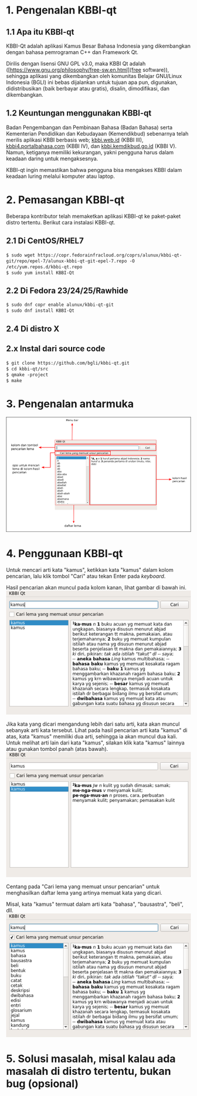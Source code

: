 # 1. Pengenalan KBBI-qt
## 1.1 Apa itu KBBI-qt
KBBI-Qt adalah aplikasi Kamus Besar Bahasa Indonesia yang dikembangkan dengan bahasa pemrograman C++ dan Framework Qt.

Dirilis dengan lisensi GNU GPL v3.0, maka KBBI Qt adalah ([https://www.gnu.org/philosophy/free-sw.en.html](free software)), sehingga aplikasi yang dikembangkan oleh komunitas Belajar GNU/Linux Indonesia (BGLI) ini bebas dijalankan untuk tujuan apa pun, digunakan, didistribusikan (baik berbayar atau gratis), disalin, dimodifikasi, dan dikembangkan.

## 1.2 Keuntungan menggunakan KBBI-qt
Badan Pengembangan dan Pembinaan Bahasa (Badan Bahasa) serta Kementerian Pendidikan dan Kebudayaan (Kemendikbud) sebenarnya telah merilis aplikasi KBBI berbasis web; [kbbi.web.id][0] (KBBI III), [kbbi4.portalbahasa.com][1] (KBBI IV), dan [kbbi.kemdikbud.go.id][2] (KBBI V). Namun, ketiganya memiliki kekurangan, yakni pengguna harus dalam keadaan daring untuk mengaksesnya.

KBBI-qt ingin memastikan bahwa pengguna bisa mengakses KBBI dalam keadaan luring melalui komputer atau laptop.

# 2. Pemasangan KBBI-qt
Beberapa kontributor telah memaketkan aplikasi KBBI-qt ke paket-paket distro tertentu. Berikut cara instalasi KBBI-qt.

## 2.1 Di CentOS/RHEL7
    $ sudo wget https://copr.fedorainfracloud.org/coprs/alunux/kbbi-qt-git/repo/epel-7/alunux-kbbi-qt-git-epel-7.repo -O /etc/yum.repos.d/kbbi-qt.repo
    $ sudo yum install KBBI-Qt

## 2.2 Di Fedora 23/24/25/Rawhide
    $ sudo dnf copr enable alunux/kbbi-qt-git
    $ sudo dnf install KBBI-Qt

## 2.4 Di distro X
## 2.x Instal dari source code
    $ git clone https://github.com/bgli/kbbi-qt.git
    $ cd kbbi-qt/src
    $ qmake -project
    $ make

# 3. Pengenalan antarmuka
![pengenalan antarmuka](gbr/pengenalan-antarmuka.png)

# 4. Penggunaan KBBI-qt
Untuk mencari arti kata "kamus", ketikkan kata "kamus" dalam kolom pencarian, lalu klik tombol "Cari" atau tekan Enter pada *keyboard*.

Hasil pencarian akan muncul pada kolom kanan, lihat gambar di bawah ini.
![cari kata](gbr/kbbi-qt-cari-kata.png)

Jika kata yang dicari mengandung lebih dari satu arti, kata akan muncul sebanyak arti kata tersebut. Lihat pada hasil pencarian arti kata "kamus" di atas, kata "kamus" memiliki dua arti, sehingga ia akan muncul dua kali. Untuk melihat arti lain dari kata "kamus", silakan klik kata "kamus" lainnya atau gunakan tombol panah (atas bawah).
![cari kata](gbr/kbbi-qt-cari-kata-1.png)

Centang pada "Cari lema yang memuat unsur pencarian" untuk menghasilkan daftar lema yang artinya memuat kata yang dicari.

Misal, kata "kamus" termuat dalam arti kata "bahasa", "bausastra", "beli", dll.
![cari kata](gbr/kbbi-qt-cari-kata-2.png)

# 5. Solusi masalah, misal kalau ada masalah di distro tertentu, bukan bug (opsional)

[0]: http://kbbi.web.id
[1]: http://kbbi4.portalbahasa.com
[2]: http://kbbi.kemdikbud.go.id/
[4]: https://www.gnu.org/philosophy/free-sw.en.html
